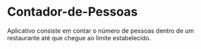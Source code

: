 # Contador-de-Pessoas
Aplicativo consiste em contar o número de pessoas dentro de um restaurante até que chegue ao limite estabelecido.
